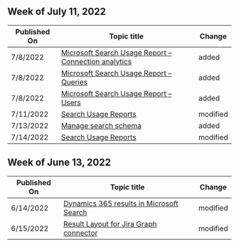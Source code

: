 <!-- This file is generated automatically each week. Changes made to this file will be overwritten.-->



## Week of July 11, 2022


| Published On |Topic title | Change |
|------|------------|--------|
| 7/8/2022 | [Microsoft Search Usage Report – Connection analytics](/MicrosoftSearch/connection-analytics-reports) | added |
| 7/8/2022 | [Microsoft Search Usage Report – Queries ](/MicrosoftSearch/queries-usage-reports) | added |
| 7/8/2022 | [Microsoft Search Usage Report – Users](/MicrosoftSearch/users-search-reports) | added |
| 7/11/2022 | [Search Usage Reports](/MicrosoftSearch/usage-reports) | modified |
| 7/13/2022 | [Manage search schema](/MicrosoftSearch/manage-search-schema) | added |
| 7/14/2022 | [Search Usage Reports](/MicrosoftSearch/usage-reports) | modified |


## Week of June 13, 2022


| Published On |Topic title | Change |
|------|------------|--------|
| 6/14/2022 | [Dynamics 365 results in Microsoft Search](/MicrosoftSearch/manage-dynamics365) | modified |
| 6/15/2022 | [Result Layout for Jira Graph connector](/MicrosoftSearch/jira-connector-result-layout) | modified |
